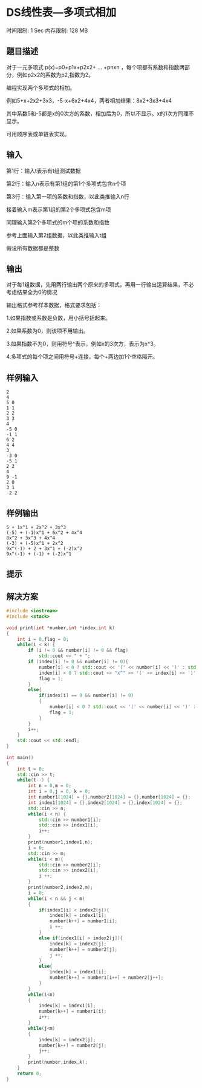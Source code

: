 # DS线性表—多项式相加

时间限制: 1 Sec  内存限制: 128 MB

## 题目描述
对于一元多项式  p(x)=p0+p1x+p2x2+ … +pnxn  ，每个项都有系数和指数两部分，例如p2x2的系数为p2,指数为2。

编程实现两个多项式的相加。

例如5+x+2x2+3x3，-5-x+6x2+4x4，两者相加结果：8x2+3x3+4x4

其中系数5和-5都是x的0次方的系数，相加后为0，所以不显示。x的1次方同理不显示。

可用顺序表或单链表实现。

## 输入
第1行：输入t表示有t组测试数据

第2行：输入n表示有第1组的第1个多项式包含n个项

第3行：输入第一项的系数和指数，以此类推输入n行

接着输入m表示第1组的第2个多项式包含m项

同理输入第2个多项式的m个项的系数和指数

参考上面输入第2组数据，以此类推输入t组

假设所有数据都是整数

## 输出
对于每1组数据，先用两行输出两个原来的多项式，再用一行输出运算结果，不必考虑结果全为0的情况


输出格式参考样本数据，格式要求包括：

1.如果指数或系数是负数，用小括号括起来。

2.如果系数为0，则该项不用输出。

3.如果指数不为0，则用符号^表示，例如x的3次方，表示为x^3。

4.多项式的每个项之间用符号+连接，每个+两边加1个空格隔开。

## 样例输入
```text
2
4
5 0
1 1
2 2
3 3
4
-5 0
-1 1
6 2
4 4
3
-3 0
-5 1
2 2
4
9 -1
2 0
3 1
-2 2
```

## 样例输出
```text
5 + 1x^1 + 2x^2 + 3x^3
(-5) + (-1)x^1 + 6x^2 + 4x^4
8x^2 + 3x^3 + 4x^4
(-3) + (-5)x^1 + 2x^2
9x^(-1) + 2 + 3x^1 + (-2)x^2
9x^(-1) + (-1) + (-2)x^1
```

## 提示

## 解决方案

```c++
#include <iostream>
#include <stack>
 
void print(int *number,int *index,int k)
{
    int i = 0,flag = 0;
    while(i < k) {
        if (i != 0 && number[i] != 0 && flag)
            std::cout << " + ";
        if (index[i] != 0 && number[i] != 0){
            number[i] < 0 ? std::cout << '(' << number[i] << ')' : std::cout << number[i];
            index[i] < 0 ? std::cout << "x^" << '(' << index[i] << ')' : std::cout << "x^" << index[i];
            flag = 1;
        }
        else{
            if(index[i] == 0 && number[i] != 0)
            {
                number[i] < 0 ? std::cout << '(' << number[i] << ')' : std::cout << number[i];
                flag = 1;
            }
        }
        i++;
    }
    std::cout << std::endl;
}
 
int main()
{
    int t = 0;
    std::cin >> t;
    while(t--) {
        int n = 0,m = 0;
        int i = 0,j = 0, k = 0;
        int number1[1024] = {},number2[1024] = {},number[1024] = {};
        int index1[1024] = {},index2[1024] = {},index[1024] = {};
        std::cin >> n;
        while(i < n) {
            std::cin >> number1[i];
            std::cin >> index1[i];
            i++;
        }
        print(number1,index1,n);
        i = 0;
        std::cin >> m;
        while(i < m){
            std::cin >> number2[i];
            std::cin >> index2[i];
            i ++;
        }
        print(number2,index2,m);
        i = 0;
        while(i < n && j < m)
        {
            if(index1[i] < index2[j]){
                index[k] = index1[i];
                number[k++] = number1[i];
                i ++;
            }
            else if(index1[i] > index2[j]){
                index[k] = index2[j];
                number[k++] = number2[j];
                j ++;
            }
            else{
                index[k] = index1[i];
                number[k++] = number1[i++] + number2[j++];
            }
        }
        while(i<n)
        {
            index[k] = index1[i];
            number[k++] = number1[i];
            i++;
        }
        while(j<m)
        {
            index[k] = index2[j];
            number[k++] = number2[j];
            j++;
        }
        print(number,index,k);
    }
    return 0;
}
```